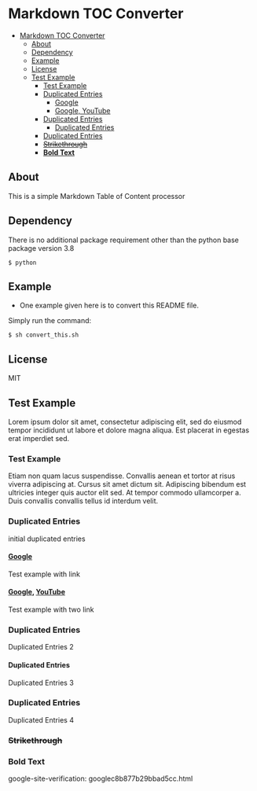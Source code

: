# Markdown TOC Converter


<!--- COMMENT TOC generator marker start -->
- [Markdown TOC Converter](#markdown-toc-converter)
  * [About](#about)
  * [Dependency](#dependency)
  * [Example](#example)
  * [License](#license)
  * [Test Example](#test-example)
     * [Test Example](#test-example-1)
     * [Duplicated Entries](#duplicated-entries)
        * [Google](#google)
        * [Google, YouTube](#google-youtube)
     * [Duplicated Entries](#duplicated-entries-1)
        * [Duplicated Entries](#duplicated-entries-2)
     * [Duplicated Entries](#duplicated-entries-3)
     * [~~Strikethrough~~](#strikethrough)
     * [**Bold Text**](#bold-text)

<!--- COMMENT TOC generator marker end -->

## About

This is a simple Markdown Table of Content processor


## Dependency

There is no additional package requirement other than the python base package version 3.8
```shell
$ python
```


## Example

- One example given here is to convert this README file.

Simply run the command:
```shell
$ sh convert_this.sh
```

## License

MIT


## Test Example

Lorem ipsum dolor sit amet, consectetur adipiscing elit, sed do eiusmod tempor incididunt ut labore et dolore magna aliqua. Est placerat in egestas erat imperdiet sed.

### Test Example

Etiam non quam lacus suspendisse. Convallis aenean et tortor at risus viverra adipiscing at. Cursus sit amet dictum sit. Adipiscing bibendum est ultricies integer quis auctor elit sed. At tempor commodo ullamcorper a. Duis convallis convallis tellus id interdum velit.

### Duplicated Entries

initial duplicated entries

#### [Google](https://www.google.com)

Test example with link

#### [Google](https://www.google.com), [YouTube](https://www.youtube.com)

Test example with two link

### Duplicated Entries

Duplicated Entries 2

#### Duplicated Entries

Duplicated Entries 3

### Duplicated Entries

Duplicated Entries 4

### ~~Strikethrough~~

### **Bold Text**

google-site-verification: googlec8b877b29bbad5cc.html
